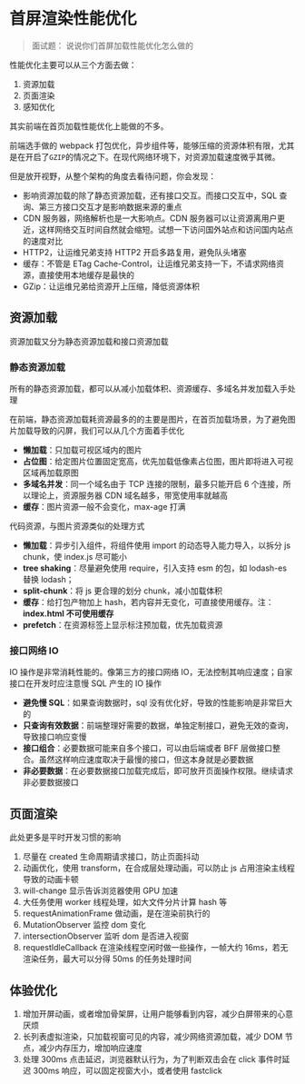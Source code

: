 # 首屏渲染性能优化

> 面试题： 说说你们首屏加载性能优化怎么做的

性能优化主要可以从三个方面去做：

1. 资源加载
2. 页面渲染
3. 感知优化

其实前端在首页加载性能优化上能做的不多。

前端选手做的 webpack 打包优化，异步组件等，能够压缩的资源体积有限，尤其是在开启了`GZIP`的情况之下。在现代网络环境下，对资源加载速度微乎其微。

但是放开视野，从整个架构的角度去看待问题，你会发现：

- 影响资源加载的除了静态资源加载，还有接口交互。而接口交互中，SQL 查询、第三方接口交互才是影响数据来源的重点
- CDN 服务器，网络解析也是一大影响点。CDN 服务器可以让资源离用户更近，这样网络交互时间自然就会缩短。试想一下访问国外站点和访问国内站点的速度对比
- HTTP2，让运维兄弟支持 HTTP2 开启多路复用，避免队头堵塞
- 缓存：不管是 ETag Cache-Control，让运维兄弟支持一下，不请求网络资源，直接使用本地缓存是最快的
- GZip：让运维兄弟给资源开上压缩，降低资源体积

## 资源加载

资源加载又分为静态资源加载和接口资源加载

### 静态资源加载

所有的静态资源加载，都可以从减小加载体积、资源缓存、多域名并发加载入手处理

在前端，静态资源加载耗资源最多的的主要是图片，在首页加载场景，为了避免图片加载导致的闪屏，我们可以从几个方面着手优化

- **懒加载**：只加载可视区域内的图片
- **占位图**：给定图片位置固定宽高，优先加载低像素占位图，图片即将进入可视区域再加载原图
- **多域名并发**：同一个域名由于 TCP 连接的限制，最多只能开启 6 个连接，所以理论上，资源服务器 CDN 域名越多，带宽使用率就越高
- **缓存**：图片资源一般不会变化，max-age 打满

代码资源，与图片资源类似的处理方式

- **懒加载**：异步引入组件，将组件使用 import 的动态导入能力导入，以拆分 js chunk，使 index.js 尽可能小
- **tree shaking**：尽量避免使用 require，引入支持 esm 的包，如 lodash-es 替换 lodash；
- **split-chunk**：将 js 更合理的划分 chunk，减小加载体积
- **缓存**：给打包产物加上 hash，若内容并无变化，可直接使用缓存。注：**index.html 不可使用缓存**
- **prefetch**：在资源标签上显示标注预加载，优先加载资源

### 接口网络 IO

IO 操作是非常消耗性能的。像第三方的接口网络 IO，无法控制其响应速度；自家接口在开发时应注意慢 SQL 产生的 IO 操作

- **避免慢 SQL**：如果查询数据时，sql 没有优化好，导致的性能影响是非常巨大的
- **只查询有效数据**：前端整理好需要的数据，单独定制接口，避免无效的查询，导致接口响应变慢
- **接口组合**：必要数据可能来自多个接口，可以由后端或者 BFF 层做接口整合。虽然这样响应速度取决于最慢的接口，但这本身就是必要数据
- **非必要数据**：在必要数据接口加载完成后，即可放开页面操作权限。继续请求非必要数据接口

## 页面渲染

此处更多是平时开发习惯的影响

1. 尽量在 created 生命周期请求接口，防止页面抖动
2. 动画优化，使用 transform，在合成层处理动画，可以防止 js 占用渲染主线程导致的动画卡顿
3. will-change 显示告诉浏览器使用 GPU 加速
4. 大任务使用 worker 线程处理，如大文件分片计算 hash 等
5. requestAnimationFrame 做动画，是在渲染前执行的
6. MutationObserver 监控 dom 变化
7. intersectionObserver 监听 dom 是否进入视窗
8. requestIdleCallback 在渲染线程空闲时做一些操作，一帧大约 16ms，若无渲染任务，最大可以分得 50ms 的任务处理时间

## 体验优化

1. 增加开屏动画，或者增加骨架屏，让用户能够看到内容，减少白屏带来的心意厌烦
2. 长列表虚拟渲染，只加载视窗可见的内容，减少网络资源加载，减少 DOM 节点，减少内存压力，增加响应速度
3. 处理 300ms 点击延迟，浏览器默认行为，为了判断双击会在 click 事件时延迟 300ms 响应，可以固定视窗大小，或者使用 fastclick
